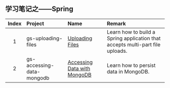 ## 学习笔记之——Spring

|Index|Project|Name|Remark|
|:---:|:---|:---|:---|
|1|gs-uploading-files|[Uploading Files][1]|Learn how to build a Spring application that accepts multi-part file uploads.|
|2|gs-accessing-data-mongodb|[Accessing Data with MongoDB][2]|Learn how to persist data in MongoDB.|

[1]: http://spring.io/guides/gs/uploading-files/ "Uploading Files"
[2]: http://spring.io/guides/gs/accessing-data-mongodb/ "Accessing Data with MongoDB"
